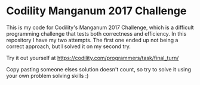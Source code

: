 # Codility Manganum 2017 Challenge

This is my code for Codility's Manganum 2017 Challenge, which is a difficult programming challenge that tests both correctness and efficiency. In this repository I have my two attempts. The first one ended up not being a correct approach, but I solved it on my second try.

Try it out yourself at https://codility.com/programmers/task/final_turn/

Copy pasting someone elses solution doesn't count, so try to solve it using your own problem solving skills :)
 
